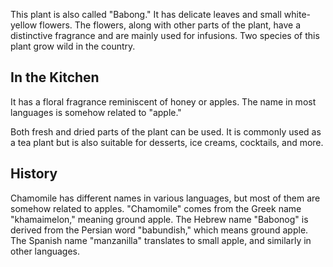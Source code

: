 This plant is also called "Babong." It has delicate leaves and small white-yellow flowers. The flowers, along with other parts of the plant, have a distinctive fragrance and are mainly used for infusions. Two species of this plant grow wild in the country.

## In the Kitchen

It has a floral fragrance reminiscent of honey or apples. The name in most languages is somehow related to "apple."

Both fresh and dried parts of the plant can be used. It is commonly used as a tea plant but is also suitable for desserts, ice creams, cocktails, and more.

## History

Chamomile has different names in various languages, but most of them are somehow related to apples. "Chamomile" comes from the Greek name "khamaimelon," meaning ground apple. The Hebrew name "Babonog" is derived from the Persian word "babundish," which means ground apple. The Spanish name "manzanilla" translates to small apple, and similarly in other languages.
